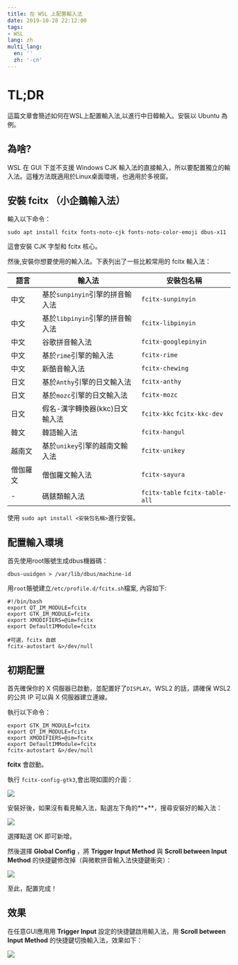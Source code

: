 ```yaml
---
title: 在 WSL 上配置輸入法
date: 2019-10-28 22:12:00
tags:
- WSL
lang: zh
multi_lang:
  en: ''
  zh: '-cn'
---
```


# TL;DR

這篇文章會簡述如何在WSL上配置輸入法,以進行中日韓輸入。安裝以 Ubuntu 為例。

## 為啥?

WSL 在 GUI 下並不支援 Windows CJK 輸入法的直接輸入，所以要配置獨立的輸入法。這種方法既適用於Linux桌面環境，也適用於多視窗。

## 安裝 fcitx （小企鵝輸入法）

輸入以下命令：

```shell
sudo apt install fcitx fonts-noto-cjk fonts-noto-color-emoji dbus-x11
```

這會安裝 CJK 字型和 fcitx 核心。

然後,安裝你想要使用的輸入法。下表列出了一些比較常用的 fcitx 輸入法：

| 語言     | 輸入法                          | 安裝包名稱                      |
| -------- | ------------------------------- | ------------------------------- |
| 中文     | 基於`sunpinyin`引擎的拼音輸入法 | `fcitx-sunpinyin`               |
| 中文     | 基於`libpinyin`引擎的拼音輸入法 | `fcitx-libpinyin`               |
| 中文     | 谷歌拼音輸入法                  | `fcitx-googlepinyin`            |
| 中文     | 基於`rime`引擎的輸入法          | `fcitx-rime`                    |
| 中文     | 新酷音輸入法                    | `fcitx-chewing`                 |
| 日文     | 基於`Anthy`引擎的日文輸入法     | `fcitx-anthy`                   |
| 日文     | 基於`mozc`引擎的日文輸入法      | `fcitx-mozc`                    |
| 日文     | 假名-漢字轉換器(kkc)日文輸入法  | `fcitx-kkc` `fcitx-kkc-dev`     |
| 韓文     | 韓語輸入法                      | `fcitx-hangul`                  |
| 越南文   | 基於`unikey`引擎的越南文輸入法  | `fcitx-unikey`                  |
| 僧伽羅文 | 僧伽羅文輸入法                  | `fcitx-sayura`                  |
| -        | 碼錶類輸入法                    | `fcitx-table` `fcitx-table-all` |

使用 `sudo apt install <安裝包名稱>`進行安裝。

## 配置輸入環境

首先使用root賬號生成dbus機器碼：

```shell
dbus-uuidgen > /var/lib/dbus/machine-id
```

用`root`賬號建立`/etc/profile.d/fcitx.sh`檔案, 內容如下:

```shell
#!/bin/bash
export QT_IM_MODULE=fcitx
export GTK_IM_MODULE=fcitx
export XMODIFIERS=@im=fcitx
export DefaultIMModule=fcitx

#可選，fcitx 自啟
fcitx-autostart &>/dev/null
```

## 初期配置

首先確保你的 X 伺服器已啟動，並配置好了`DISPLAY`。WSL2 的話，請確保 WSL2 的公共 IP 可以與 X 伺服器建立連線。

執行以下命令：

```shell
export GTK_IM_MODULE=fcitx
export QT_IM_MODULE=fcitx
export XMODIFIERS=@im=fcitx
export DefaultIMModule=fcitx
fcitx-autostart &>/dev/null
```

**fcitx** 會啟動。

執行 `fcitx-config-gtk3`,會出現如圖的介面：

![](https://cdn.patrickwu.space/posts/dev/wsl/fcitx-1.png)

安裝好後，如果沒有看見輸入法，點選左下角的**+**，搜尋安裝好的輸入法：

![](//cdn.patrickwu.space/posts/dev/wsl/fcitx-2.png)

選擇點選 OK 即可新增。

然後選擇 **Global Config** ，將 **Trigger Input Method** 與 **Scroll between Input Method** 的快捷鍵修改掉（與微軟拼音輸入法快捷鍵衝突）：

![](//cdn.patrickwu.space/posts/dev/wsl/fcitx-3.png)

至此，配置完成！

## 效果

在任意GUI應用用 **Trigger Input** 設定的快捷鍵啟用輸入法，用 **Scroll between Input Method** 的快捷鍵切換輸入法，效果如下：

![](//cdn.patrickwu.space/posts/dev/wsl/fcitx-4.png)